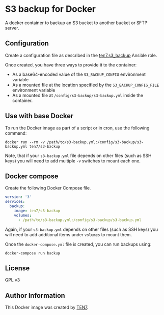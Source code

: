 # S3 backup for Docker

A docker container to backup an S3 bucket to another bucket or SFTP server.

## Configuration

Create a configuration file as described in the [ten7.s3_backup](https://github.com/ten7/s3-backup) Ansible role.

Once created, you have three ways to provide it to the container:
* As a base64-encoded value of the `S3_BACKUP_CONFIG` environment variable
* As a mounted file at the location specified by the `S3_BACKUP_CONFIG_FILE` environment variable
* As a mounted file at `/config/s3-backup/s3-backup.yml` inside the container.

## Use with base Docker

To run the Docker image as part of a script or in cron, use the following command:

```shell
docker run --rm -v /path/to/s3-backup.yml:/config/s3-backup/s3-backup.yml ten7/s3-backup
```

Note, that if your `s3-backup.yml` file depends on other files (such as SSH keys) you will need to add multiple `-v` switches to mount each one.

## Docker compose

Create the following Docker Compose file.

```yaml
version: '3'
services:
  backup:
    image: ten7/s3-backup
    volumes:
      - /path/to/s3-backup.yml:/config/s3-backup/s3-backup.yml
```

Again, if your `s3-backup.yml` depends on other files (such as SSH keys) you will need to add additional items under `volumes` to mount them.

Once the `docker-compose.yml` file is created, you can run backups using:

```shell
docker-compose run backup
```

## License

GPL v3

## Author Information

This Docker image was created by [TEN7](https://ten7.com/).

